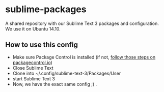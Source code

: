 # sublime-packages
A shared repository with our Sublime Text 3 packages and configuration.
We use it on Ubuntu 14.10.

## How to use this config

* Make sure Package Control is installed (if not, [follow those steps on packagecontrol.io](https://packagecontrol.io/installation))
* Close Sublime Text
* Clone into  ~/.config/sublime-text-3/Packages/User 
* start Sublime Text 3
* Now, we have the exact same config ;) .
